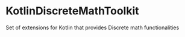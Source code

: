 # KotlinDiscreteMathToolkit
Set of extensions for Kotlin that provides Discrete math functionalities
